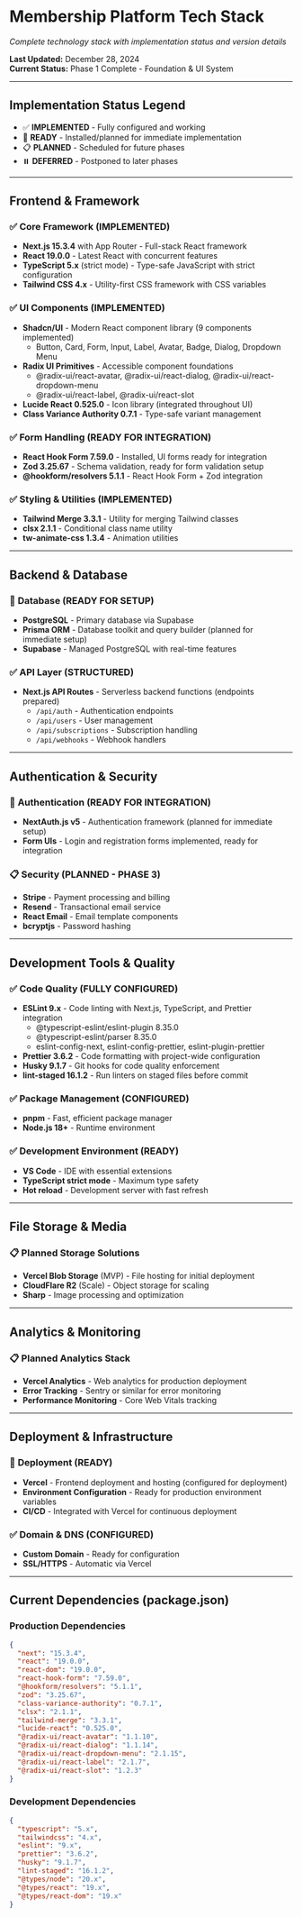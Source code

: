 # Membership Platform Tech Stack

_Complete technology stack with implementation status and version details_

**Last Updated:** December 28, 2024  
**Current Status:** Phase 1 Complete - Foundation & UI System

---

## Implementation Status Legend

- ✅ **IMPLEMENTED** - Fully configured and working
- 🔄 **READY** - Installed/planned for immediate implementation
- 📋 **PLANNED** - Scheduled for future phases
- ⏸️ **DEFERRED** - Postponed to later phases

---

## Frontend & Framework

### ✅ **Core Framework (IMPLEMENTED)**

- **Next.js 15.3.4** with App Router - Full-stack React framework
- **React 19.0.0** - Latest React with concurrent features
- **TypeScript 5.x** (strict mode) - Type-safe JavaScript with strict configuration
- **Tailwind CSS 4.x** - Utility-first CSS framework with CSS variables

### ✅ **UI Components (IMPLEMENTED)**

- **Shadcn/UI** - Modern React component library (9 components implemented)
  - Button, Card, Form, Input, Label, Avatar, Badge, Dialog, Dropdown Menu
- **Radix UI Primitives** - Accessible component foundations
  - @radix-ui/react-avatar, @radix-ui/react-dialog, @radix-ui/react-dropdown-menu
  - @radix-ui/react-label, @radix-ui/react-slot
- **Lucide React 0.525.0** - Icon library (integrated throughout UI)
- **Class Variance Authority 0.7.1** - Type-safe variant management

### ✅ **Form Handling (READY FOR INTEGRATION)**

- **React Hook Form 7.59.0** - Installed, UI forms ready for integration
- **Zod 3.25.67** - Schema validation, ready for form validation setup
- **@hookform/resolvers 5.1.1** - React Hook Form + Zod integration

### ✅ **Styling & Utilities (IMPLEMENTED)**

- **Tailwind Merge 3.3.1** - Utility for merging Tailwind classes
- **clsx 2.1.1** - Conditional class name utility
- **tw-animate-css 1.3.4** - Animation utilities

---

## Backend & Database

### 🔄 **Database (READY FOR SETUP)**

- **PostgreSQL** - Primary database via Supabase
- **Prisma ORM** - Database toolkit and query builder (planned for immediate setup)
- **Supabase** - Managed PostgreSQL with real-time features

### ✅ **API Layer (STRUCTURED)**

- **Next.js API Routes** - Serverless backend functions (endpoints prepared)
  - `/api/auth` - Authentication endpoints
  - `/api/users` - User management
  - `/api/subscriptions` - Subscription handling
  - `/api/webhooks` - Webhook handlers

---

## Authentication & Security

### 🔄 **Authentication (READY FOR INTEGRATION)**

- **NextAuth.js v5** - Authentication framework (planned for immediate setup)
- **Form UIs** - Login and registration forms implemented, ready for integration

### 📋 **Security (PLANNED - PHASE 3)**

- **Stripe** - Payment processing and billing
- **Resend** - Transactional email service
- **React Email** - Email template components
- **bcryptjs** - Password hashing

---

## Development Tools & Quality

### ✅ **Code Quality (FULLY CONFIGURED)**

- **ESLint 9.x** - Code linting with Next.js, TypeScript, and Prettier integration
  - @typescript-eslint/eslint-plugin 8.35.0
  - @typescript-eslint/parser 8.35.0
  - eslint-config-next, eslint-config-prettier, eslint-plugin-prettier
- **Prettier 3.6.2** - Code formatting with project-wide configuration
- **Husky 9.1.7** - Git hooks for code quality enforcement
- **lint-staged 16.1.2** - Run linters on staged files before commit

### ✅ **Package Management (CONFIGURED)**

- **pnpm** - Fast, efficient package manager
- **Node.js 18+** - Runtime environment

### ✅ **Development Environment (READY)**

- **VS Code** - IDE with essential extensions
- **TypeScript strict mode** - Maximum type safety
- **Hot reload** - Development server with fast refresh

---

## File Storage & Media

### 📋 **Planned Storage Solutions**

- **Vercel Blob Storage** (MVP) - File hosting for initial deployment
- **CloudFlare R2** (Scale) - Object storage for scaling
- **Sharp** - Image processing and optimization

---

## Analytics & Monitoring

### 📋 **Planned Analytics Stack**

- **Vercel Analytics** - Web analytics for production deployment
- **Error Tracking** - Sentry or similar for error monitoring
- **Performance Monitoring** - Core Web Vitals tracking

---

## Deployment & Infrastructure

### 🔄 **Deployment (READY)**

- **Vercel** - Frontend deployment and hosting (configured for deployment)
- **Environment Configuration** - Ready for production environment variables
- **CI/CD** - Integrated with Vercel for continuous deployment

### ✅ **Domain & DNS (CONFIGURED)**

- **Custom Domain** - Ready for configuration
- **SSL/HTTPS** - Automatic via Vercel

---

## Current Dependencies (package.json)

### **Production Dependencies**

```json
{
  "next": "15.3.4",
  "react": "19.0.0",
  "react-dom": "19.0.0",
  "react-hook-form": "7.59.0",
  "@hookform/resolvers": "5.1.1",
  "zod": "3.25.67",
  "class-variance-authority": "0.7.1",
  "clsx": "2.1.1",
  "tailwind-merge": "3.3.1",
  "lucide-react": "0.525.0",
  "@radix-ui/react-avatar": "1.1.10",
  "@radix-ui/react-dialog": "1.1.14",
  "@radix-ui/react-dropdown-menu": "2.1.15",
  "@radix-ui/react-label": "2.1.7",
  "@radix-ui/react-slot": "1.2.3"
}
```

### **Development Dependencies**

```json
{
  "typescript": "5.x",
  "tailwindcss": "4.x",
  "eslint": "9.x",
  "prettier": "3.6.2",
  "husky": "9.1.7",
  "lint-staged": "16.1.2",
  "@types/node": "20.x",
  "@types/react": "19.x",
  "@types/react-dom": "19.x"
}
```
